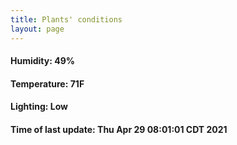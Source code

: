 ```yaml
---
title: Plants' conditions
layout: page
---
```



#### Humidity: 49%
#### Temperature: 71F
#### Lighting: Low
#### Time of last update: Thu Apr 29 08:01:01 CDT 2021

